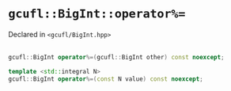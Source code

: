 # `gcufl::BigInt::operator%=`
Declared in `<gcufl/BigInt.hpp>`
<br/><br/>
```cpp
gcufl::BigInt operator%=(gcufl::BigInt other) const noexcept;

template <std::integral N>
gcufl::BigInt operator%=(const N value) const noexcept;
```
